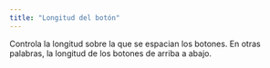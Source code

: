 ```yaml
---
title: "Longitud del botón"
---
```


Controla la longitud sobre la que se espacian los botones. En otras palabras, la longitud de los botones de arriba a abajo.





